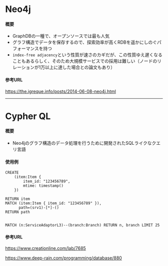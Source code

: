 # Neo4j

#### 概要

- GraphDBの一種で、オープンソースでは最も人気
- グラフ構造でデータを保存するので、探索効率が高くRDBを遥かにしのぐパフォーマンスを持つ
- `index-free adjacency`という性質が速さのカギだが、この性質ゆえ遅くなることもあるらしく、そのため大規模サービスでの採用は難しい（ノードのリレーションが1万以上に達した場合との論文もあり）

#### 参考URL

https://the.igreque.info/posts/2014-06-08-neo4j.html

----

# Cypher QL

#### 概要

- Neo4jのグラフ構造のデータ処理を行うために開発されたSQLライクなクエリ言語

#### 使用例

```
CREATE
	(item:Item {
		item_id: "123456789",
		mtime: timestamp()
	})

RETURN item
MATCH (item:Item { item_id: "123456789" }),
      path=(srv1)-[*]-()
RETURN path


MATCH (n:ServiceAdaptorL3)--(branch:Branch) RETURN n, branch LIMIT 25

```



#### 参考URL

https://www.creationline.com/lab/7685

https://www.deep-rain.com/programming/database/880
